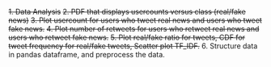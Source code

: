 ~~1. Data Analysis~~
~~2. PDF that displays usercounts versus class (real/fake news)~~
~~3. Plot usercount for users who tweet real news and users who tweet fake news.~~
~~4. Plot number of retweets for users who retweet real news and users who retweet fake news.~~
~~5. Plot real/fake ratio for tweets, CDF for tweet frequency for real/fake tweets, Scatter plot TF_IDF.~~
6. Structure data in pandas dataframe, and preprocess the data.
